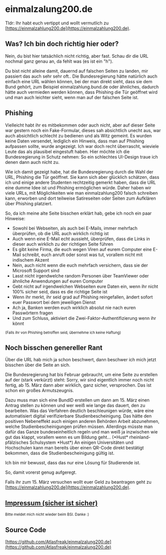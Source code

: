 # einmalzalung200.de
Tldr: Ihr habt euch vertippt und wollt vermutlich zu [https://einmalzahlung200.de](https://einmalzahlung200.de).

## Was? Ich bin doch richtig hier oder?

Nein, du bist hier tatsächlich nicht richtig, aber fast. Schau dir die URL nochmal ganz genau an, da fehlt was (es ist ein "h").

Du bist nicht alleine damit, dauernd auf falschen Seiten zu landen, mir passiert das auch sehr sehr oft..
Die Bundesregierung hätte natürlich auch einfach eine URL wählen können, bei der man direkt sieht, dass sie dem Bund gehört, zum Beispiel einmalzahlung.bund.de oder ähnliches, dadurch hätte auch vermieden werden können, dass Phishing die Tür geöffnet wird und man auch leichter sieht, wenn man auf der falschen Seite ist.

## Phishing

Vielleicht habt ihr es mitbekommen oder auch nicht, aber auf dieser Seite war gestern noch ein Fake-Formular, dieses sah absichtlich unecht aus, war auch absichtlich schlecht zu bedienen und als Witz gemeint.
Es wurden keine Daten versendet, lediglich ein Hinweis, dass man auf Phishing aufpassen sollte, wurde angezeigt.
Ich war doch recht überrascht, wieviele Leute das als plausibel eingestuft haben.
Hier möchte ich die Bundesregierung in Schutz nehmen: So ein schlechtes UI-Design traue ich denen dann auch nicht zu.

Wie ich damit gezeigt habe, hat die Bundesregierung durch die Wahl der URL, Phishing die Tür geöffnet.
Sie kann sich aber glücklich schätzen, dass ich und einige andere Studenten rechtzeitig gemerkt haben, dass die URL eine dumme Idee ist und Phishing ermöglichen würde.
Daher haben wir viele URLs, mit Möglichkeiten wie man einmalzahlung200 falsch schreiben kann, erworben und dort teilweise Satireseiten oder Seiten zum Aufklären über Phishing platziert.

So, da ich meine alte Seite bisschen erklärt hab, gebe ich noch ein paar Hinweise:
 - Sowohl bei Webseiten, als auch bei E-Mails, immer mehrfach überprüfen, ob die URL auch wirklich richtig ist
 - Auch wenn eine E-Mail echt aussieht, überprüfen, dass die Links in dieser auch wirklich zu der richtigen Seite führen
 - Es gibt keine Firma, die euch wegen Viren auf eurem Computer eine E-Mail schreibt, euch anruft oder sonst was tut, vorallem nicht mit indischem Akzent
 - Nein, auch nicht wenn die euch mehrfach versichern, dass sie der Microsoft Support sind
 - Lasst nicht irgendwelche random Personen über TeamViewer oder ähnliche Anwendungen auf euren Computer
 - Gebt nicht auf irgendwelchen Webseiten eure Daten ein, wenn ihr nicht 100% sicher seid, dass es die richtige Seite ist
 - Wenn ihr merkt, ihr seid grad auf Phishing reingefallen, ändert sofort euer Passwort bei dem jeweiligen Dienst
 - Ach ja, Banken werden euch wirklich absolut nie nach euren Passwörtern fragen
 - Und zum Schluss, aktiviert die Zwei-Faktor-Authentifizierung wenn ihr könnt
 
<sub>(Falls ihr von Phishing betroffen seid, übernehme ich keine Haftung)</sub>

## Noch bisschen genereller Rant

Über die URL hab mich ja schon beschwert, dann beschwer ich mich jetzt bisschen über die Seite an sich.

Die Bundesregierung hat bis Februar gebraucht, um eine Seite zu erstellen auf der (stark verkürzt) steht: Sorry, wir sind eigentlich immer noch nicht fertig, ab 15. März dann aber wirklich, ganz sicher, versprochen.
Das ist schon ein großes Armutszeugnis.

Dazu muss man sich eine BundID erstellen um dann am 15. März einen Antrag stellen zu können und wer weiß wie lange das dauert, den zu bearbeiten.
Was das Verfahren deutlich beschleunigen würde, wäre eine automatisiert digital verifizierbare Studienbescheinigung.
Das hätte den positiven Nebeneffekt auch einigen anderen Behörden Arbeit abzunehmen, welche Studienbescheinigungen prüfen müssen.
Allerdings müsste man dafür das Ganze bundeseinheitlich regeln und man weiß ja inzwischen wie gut das klappt, vorallem wenn es um Bildung geht... (\*Hust\* rheinland-pfälzisches Schulsystem \*Hust\*)
An einigen Universitäten und Hochschulen kann man bereits über einen QR-Code direkt bestätigt bekommen, dass die Studienbescheinigung gültig ist.

Ich bin mir bewusst, dass das nur eine Lösung für Studierende ist.

So, damit vorerst genug aufgeregt.

Falls ihr zum 15. März versuchen wollt euer Geld zu beantragen geht zu [https://einmalzahlung200.de](https://einmalzahlung200.de).

## [Impressum (sicher ist sicher)](impressum.md)

<sub>Bitte meldet mich nicht wieder beim BSI. Danke :)</sub>

## Source Code

[https://github.com/Atlasfreak/einmalzalung200.de](https://github.com/Atlasfreak/einmalzalung200.de)
